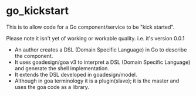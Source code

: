# go_kickstart
This is to allow code for a Go component/service to be "kick started". 

Please note it isn't yet of working or workable quality. i.e. it's version 0.0.1

 - An author creates a DSL (Domain Specific Language) in Go to describe the component.
 - It uses goadesign/goa v3 to interpret a DSL (Domain Specific Language) and generate the shell implementation. 
 - It extends the DSL developed in goadesign/model.
 - Although in goa terminology it is a plugin(slave); it is the master and uses the goa code as a library.
